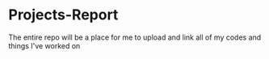 # Projects-Report
The entire repo will be a place for me to upload and link all of my codes and things I've worked on
